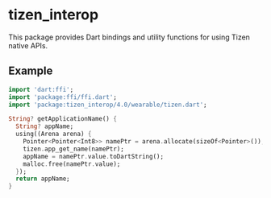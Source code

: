 # tizen_interop

This package provides Dart bindings and utility functions for using Tizen native APIs.

## Example

```dart
import 'dart:ffi';
import 'package:ffi/ffi.dart';
import 'package:tizen_interop/4.0/wearable/tizen.dart';

String? getApplicationName() {
  String? appName;
  using((Arena arena) {
    Pointer<Pointer<Int8>> namePtr = arena.allocate(sizeOf<Pointer>());
    tizen.app_get_name(namePtr);
    appName = namePtr.value.toDartString();
    malloc.free(namePtr.value);
  });
  return appName;
}
```
